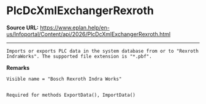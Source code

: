 # PlcDcXmlExchangerRexroth

**Source URL:** https://www.eplan.help/en-us/Infoportal/Content/api/2026/PlcDcXmlExchangerRexroth.html

---

```
Imports or exports PLC data in the system database from or to "Rexroth IndraWorks". The supported file extension is "*.pbf".

```

**Remarks**

```
Visible name = "Bosch Rexroth Indra Works"


Required for methods ExportData(), ImportData()

```